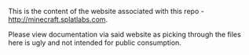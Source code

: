 This is the content of the website associated with this repo - http://minecraft.splatlabs.com.


Please view documentation via said website as picking through the files here is ugly and not intended for public consumption.
